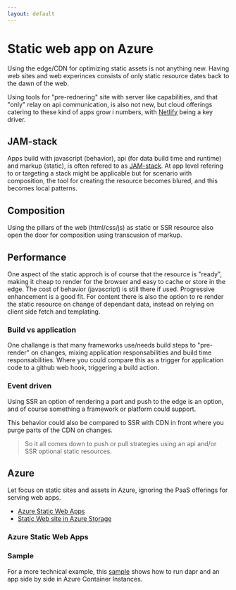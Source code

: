 ```yaml
---
layout: default
---
```


# Static web app on Azure

Using the edge/CDN for optimizing static assets is not anything new. Having web sites and web experinces consists of only static resource dates back to the dawn of the web.

Using tools for "pre-rednering" site with server like capabilities, and that "only" relay on api communication, is also not new, but cloud offerings catering to these kind of apps grow i numbers, with [Netlify](https://www.netlify.com/) being a key driver.

## JAM-stack
Apps build with javascript (behavior), api (for data build time and runtime) and markup (static), is often refered to as [JAM-stack](https://jamstack.org/).
At app level refering to or targeting a stack might be applicable but for scenario with composition, the tool for creating the resource becomes blured, and this becomes local patterns.

## Composition
Using the pillars of the web (html/css/js) as static or SSR resource also open the door for composition using transcusion of markup.

## Performance
One aspect of the static approch is of course that the resource is "ready", making it cheap to render for the browser and easy to cache or store in the edge.
The cost of behavior (javascript) is still there if used. Progressive enhancement is a good fit. For content there is also the option to re render the static resource on change of dependant data, instead on relying on client side fetch and templating.

### Build vs application
One challange is that many frameworks use/needs build steps to "pre-render" on changes, mixing application responsabilities and build time responsabilities.
Where you could compare this as a trigger for application code to a github web hook, triggering a build action.

### Event driven
Using SSR an option of rendering a part and push to the edge is an option, and of course something a framework or platform could support.

This behavior could also be compared to SSR with CDN in front where you purge parts of the CDN on changes.

> So it all comes down to push or pull strategies using an api and/or SSR optional static resources.

## Azure

Let focus on static sites and assets in Azure, ignoring the PaaS offerings for serving web apps.

- [Azure Static Web Apps](https://azure.microsoft.com/en-us/services/app-service/static/)
- [Static Web site in Azure Storage](https://docs.microsoft.com/en-us/azure/storage/blobs/storage-blob-static-website)

### Azure Static Web Apps






### Sample

For a more technical example, this [sample](https://github.com/perokvist/Dapr.WebPush) shows how to run dapr and an app side by side in Azure Container Instances.

